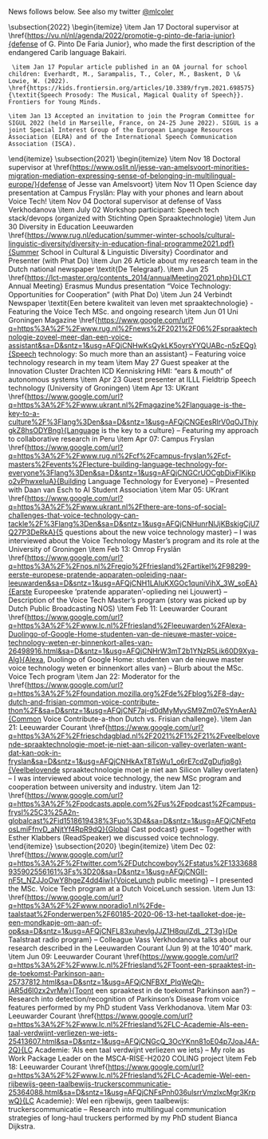 News follows below. See also my twitter [@mlcoler](https://twitter.com/mlcoler)

\subsection{2022}
\begin{itemize}
    \item Jan 17  Doctoral supervisor at \href{https://vu.nl/nl/agenda/2022/promotie-g-pinto-de-faria-junior}{defense of G. Pinto De Faria Junior}, who made the first description of the endangered Carib language Bakairi. 
    
     \item Jan 17 Popular article published in an OA journal for school children: Everhardt, M., Sarampalis, T., Coler, M., Baskent, D \& Lowie, W. (2022). \href{https://kids.frontiersin.org/articles/10.3389/frym.2021.698575}{\textit{Speech Prosody: The Musical, Magical Quality of Speech}}. Frontiers for Young Minds.
        
    \item Jan 13 Accepted an invitation to join the Program Committee for SIGUL 2022 (held in Marseille, France, on 24-25 June 2022). SIGUL is a joint Special Interest Group of the European Language Resources Association (ELRA) and of the International Speech Communication Association (ISCA).

\end{itemize}
\subsection{2021}
\begin{itemize}
\item Nov 18 Doctoral supervisor at \href{https://www.oslit.nl/jesse-van-amelsvoort-minorities-migration-mediation-expressing-sense-of-belonging-in-multilingual-europe/}{defense of Jesse van Amelsvoort}
\item Nov 11 Open Science day presentation at Campus Fryslân: Play with your phones and learn about Voice Tech!
\item Nov 04 Doctoral supervisor at defense of Vass Verkhodanova
  \item July 02 Workshop participant: Speech tech stack/devops (organized with Stichting Open Spraaktechnologie)
  \item Jun 30 Diversity in Education Leeuwarden \href{https://www.rug.nl/education/summer-winter-schools/cultural-linguistic-diversity/diversity-in-education-final-programme2021.pdf}{Summer School in Cultural \& Linguistic Diversity} Coordinator and Presenter (with Phat Do)
  \item Jun 26 Article about my research team in the Dutch national newspaper \textit{De Telegraaf}.
  \item Jun 25 \href{https://lct-master.org/contents_2014/annualMeeting2021.php}{}LCT Annual Meeting} Erasmus Mundus presentation “Voice Technology: Opportunities for Cooperation” (with Phat Do)
  \item Jun 24 Verbindt Newspaper \textit{Een betere kwaliteit van leven met spraaktechnologie} - Featuring the Voice Tech MSc.  and ongoing research
  \item Jun 01 Uni Groningen Magazine \href{https://www.google.com/url?q=https%3A%2F%2Fwww.rug.nl%2Fnews%2F2021%2F06%2Fspraaktechnologie-zoveel-meer-dan-een-voice-assistant&sa=D&sntz=1&usg=AFQjCNHwKsQykLK5oyrsYYQUABc-n5zEQg}{Speech technology: So much more than an assistant} – Featuring voice technology research in my team
  \item May 27 Guest speaker at the Innovation Cluster Drachten ICD Kenniskring HMI: “ears \& mouth” of autonomous systems
  \item Apr 23 Guest presenter at ILLL Fieldtrip Speech technology (University of Groningen)
  \item Apr 13: UKrant \href{https://www.google.com/url?q=https%3A%2F%2Fwww.ukrant.nl%2Fmagazine%2Flanguage-is-the-key-to-a-culture%2F%3Flang%3Den&sa=D&sntz=1&usg=AFQjCNGEesRlrV0qOJThjygkZ8hsODYBng}{Language is the key to a culture} – Featuring my approach to collaborative research in Peru
  \item Apr 07: Campus Fryslan \href{https://www.google.com/url?q=https%3A%2F%2Fwww.rug.nl%2Fcf%2Fcampus-fryslan%2Fcf-masters%2Fevents%2Flecture-building-language-technology-for-everyone%3Flang%3Den&sa=D&sntz=1&usg=AFQjCNGCrUOCgbDixFlKikpo2vPhwxeIuA}{Building Language Technology for Everyone} – Presented with Daan van Esch to AI Student Association
  \item Mar 05: UKrant \href{https://www.google.com/url?q=https%3A%2F%2Fwww.ukrant.nl%2Fthere-are-tons-of-social-challenges-that-voice-technology-can-tackle%2F%3Flang%3Den&sa=D&sntz=1&usg=AFQjCNHunrNlJjKBskigCjU7Q27P3DeRkA}{5 questions about the new voice technology master} – I was interviewed about the Voice Technology Master’s program and its role at the University of Groningen
  \item Feb 13: Omrop Fryslân \href{https://www.google.com/url?q=https%3A%2F%2Fnos.nl%2Fregio%2Ffriesland%2Fartikel%2F98299-eerste-europese-pratende-apparaten-opleiding-naar-leeuwarden&sa=D&sntz=1&usg=AFQjCNH1LAIuKXGOc1quniVihX_3W_soEA}{Earste Europeeske ‘pratende apparaten’-oplieding nei Ljouwert} – Description of the Voice Tech Master’s program (story was picked up by Dutch Public Broadcasting NOS)
  \item Feb 11: Leeuwarder Courant \href{https://www.google.com/url?q=https%3A%2F%2Fwww.lc.nl%2Ffriesland%2Fleeuwarden%2FAlexa-Duolingo-of-Google-Home-studenten-van-de-nieuwe-master-voice-technology-weten-er-binnenkort-alles-van-26498916.html&sa=D&sntz=1&usg=AFQjCNHrW3mT2b1YNzR5Lik60D9Xya-Alg}{Alexa, Duolingo of Google Home: studenten van de nieuwe master voice technology weten er binnenkort alles van} – Blurb about the MSc. Voice Tech program
  \item Jan 22: Moderator for the \href{https://www.google.com/url?q=https%3A%2F%2Ffoundation.mozilla.org%2Fde%2Fblog%2F8-day-dutch-and-frisian-common-voice-contribute-thon%2F&sa=D&sntz=1&usg=AFQjCNF7aj-d0dMyMyvSM9Zm07eSYnAerA}{Common Voice Contribute-a-thon Dutch vs. Frisian challenge}.
  \item Jan 21: Leeuwarder Courant \href{https://www.google.com/url?q=https%3A%2F%2Ffrieschdagblad.nl%2F2021%2F1%2F21%2Fveelbelovende-spraaktechnologie-moet-je-niet-aan-silicon-valley-overlaten-want-dat-kan-ook-in-fryslan&sa=D&sntz=1&usg=AFQjCNHkAxT8TsWu1_o6rE7cdZgDufjq8g}{Veelbelovende spraaktechnologie moet je niet aan Silicon Valley overlaten} – I was interviewed about voice technology, the new MSc program and cooperation between university and industry.
  \item Jan 12: \href{https://www.google.com/url?q=https%3A%2F%2Fpodcasts.apple.com%2Fus%2Fpodcast%2Fcampus-frysl%25C3%25A2n-globalcast%2Fid1518619438%3Fuo%3D4&sa=D&sntz=1&usg=AFQjCNFetqosLmiFfnvD_aNjtYf4RpR9dQ}{Global Cast podcast} guest – Together with Esther Klabbers (ReadSpeaker) we discussed voice technology.
\end{itemize}
\subsection{2020}
\begin{itemize}
    \item Dec 02: \href{https://www.google.com/url?q=https%3A%2F%2Ftwitter.com%2FDutchcowboy%2Fstatus%2F1333688935902556161%3Fs%3D20&sa=D&sntz=1&usg=AFQjCNGII-nF5t_NZJJoOwY8hgeZ4dd4iw}{VoiceLunch public meeting} – I presented the  MSc. Voice Tech program at a Dutch VoiceLunch session.
\item Jun 13: \href{https://www.google.com/url?q=https%3A%2F%2Fwww.nporadio1.nl%2Fde-taalstaat%2Fonderwerpen%2F60185-2020-06-13-het-taalloket-doe-je-een-mondkapje-om-aan-of-op&sa=D&sntz=1&usg=AFQjCNFL83xuhevlgJJZ1H8qulZdL_2T3g}{De Taalstraat radio program} – Colleague Vass Verkhodanova talks about our research described in the Leeuwarden Courant (Jun 9) at the 10’40” mark.
\item Jun 09: Leeuwarder Courant \href{https://www.google.com/url?q=https%3A%2F%2Fwww.lc.nl%2Ffriesland%2FToont-een-spraaktest-in-de-toekomst-Parkinson-aan-25737812.html&sa=D&sntz=1&usg=AFQjCNFBXf_PIqWeQh-iAR5d6l0zx2vrMw}{Toont een spraaktest in de toekomst Parkinson aan?} – Research into detection/recognition of Parkinson’s Disease from voice features performed by my PhD student Vass Verkhodanova.
\item Mar 03: Leeuwarder Courant \href{https://www.google.com/url?q=https%3A%2F%2Fwww.lc.nl%2Ffriesland%2FLC-Academie-Als-een-taal-verdwijnt-verliezen-we-iets-25413607.html&sa=D&sntz=1&usg=AFQjCNGcQ_3OcYKnn81oE04p7JoaJ4A-2Q}{LC Academie: ‘Als een taal verdwijnt verliezen we iets} – My role as Work Package Leader on the MSCA-RISE-H2020 COLING project
\item Feb 18: Leeuwarder Courant  \href{https://www.google.com/url?q=https%3A%2F%2Fwww.lc.nl%2Ffriesland%2FLC-Academie-Wel-een-rijbewijs-geen-taalbewijs-truckerscommunicatie-25364088.html&sa=D&sntz=1&usg=AFQjCNFsPnh036ulsrrVmzlxcMgr3KrpwQ}{LC Academie}: Wel een rijbewijs, geen taalbewijs: truckerscommunicatie – Research into multilingual communication strategies of long-haul truckers performed by my PhD student Bianca Dijkstra.
